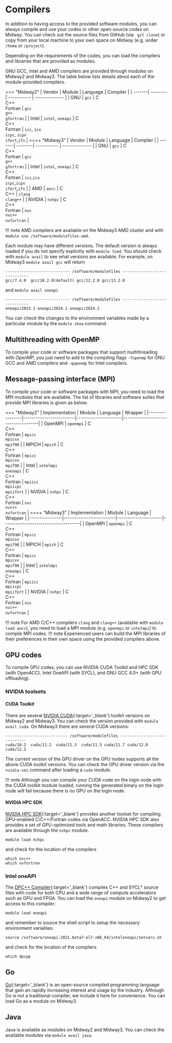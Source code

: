 # Compilers

In addition to having access to the provided software modules, you can always
compile and use your codes or other open-source codes on Midway. You can check out
the source files from GitHub (via ` git clone`) or copy from your local machine
to your own space on Midway (e.g. under `/home` or `/project`).

Depending on the requirements of the codes, you can load the compilers and libraries
that are provided as modules.

GNU GCC, Intel and AMD compilers are provided through modules on Midway2 and Midway3. The table below lists details about each of the module-provided compilers.

=== "Midway2"
      | Vendor |  Module | Language      | Compiler        |
      | -------| --------| -----------   |  -------------- |
      | GNU    | `gcc`   | C <br>C++<br>Fortran  | `gcc`<br>`g++`<br>`gfortran` |
      | Intel  | `intel`, `oneapi` | C <br>C++<br>Fortran  | `icc`, `icx`<br>`icpc`, `icpx`<br>`ifort`,`ifx` |
===+ "Midway3"
      | Vendor |  Module | Language      | Compiler        |
      | -------| --------| -----------   |  -------------- |
      | GNU    | `gcc`   | C <br>C++<br>Fortran  | `gcc`<br>`g++`<br>`gfortran` |
      | Intel  | `intel`, `oneapi` | C <br>C++<br>Fortran  | `icc`,`icx`<br>`icpc`,`icpx`<br>`ifort`,`ifx` |
      | AMD    | `aocc`  | C <br>C++         | `clang`<br>`clang++`   |
      | NVIDIA | `nvhpc` | C <br>C++<br>Fortran         | `nvc`<br>`nvc++`<br>`nvfortran` |

!!! note
    AMD compilers are available on the Midway3 AMD cluster and with `module use /software/modulefiles-amd`.

Each module may have different versions. The default version is always loaded if you do not specify explicitly with `module load`.
You should check with `module avail` to see what versions are available. For example, on Midway3 `module avail gcc` will return

```
---------------------------- /software/modulefiles -----------------------------
gcc/7.4.0  gcc/10.2.0(default) gcc/12.2.0 gcc/13.2.0
```
and `module avail oneapi`
```
---------------------------- /software/modulefiles -----------------------------
oneapi/2023.1 oneapi/2024.1 oneapi/2024.2
```
You can check the changes to the environment variables made by a particular module by the `module show` command.

## Multithreading with OpenMP

To compile your code or software packages that support multithreading with OpenMP, you just need to add to the compiling flags `-fopenmp` for GNU GCC and AMD compilers and `-qopenmp` for Intel compilers.

## Message-passing interface (MPI)

To compile your code or software packages with MPI, you need to load the MPI modules that are available.
The list of libraries and software suites that provide MPI libraries is given as below.

=== "Midway2"
      | Implementation | Module                  | Language             | Wrapper                             |
      |----------------|-------------------------|----------------------|-------------------------------------|
      | OpenMPI        | `openmpi`               | C <br>C++<br>Fortran | `mpicc`<br>`mpicxx`<br>`mpif90`     |
      | MPICH          | `mpich`                 | C <br>C++<br>Fortran | `mpicc`<br>`mpicxx`<br>`mpif90`     |
      | Intel          | `intelmpi`<br>`oneaapi` | C <br>C++<br>Fortran | `mpiicc`<br>`mpiicpc`<br>`mpiifort` |
      | NVIDIA         | `nvhpc`                 | C <br>C++<br>Fortran | `nvc`<br>`nvc++`<br>`nvfortran`     |
===+ "Midway3"
      | Implementation | Module                  | Language             | Wrapper                             |
      |----------------|-------------------------|----------------------|-------------------------------------|
      | OpenMPI        | `openmpi`               | C <br>C++<br>Fortran | `mpicc`<br>`mpicxx`<br>`mpif90`     |
      | MPICH          | `mpich`                 | C <br>C++<br>Fortran | `mpicc`<br>`mpicxx`<br>`mpif90`     |
      | Intel          | `intelmpi`<br>`oneaapi` | C <br>C++<br>Fortran | `mpiicc`<br>`mpiicpc`<br>`mpiifort` |
      | NVIDIA         | `nvhpc`                 | C <br>C++<br>Fortran | `nvc`<br>`nvc++`<br>`nvfortran`     |

!!! note
    For AMD C/C++ compilers `clang` and `clang++` (available with `module load aocc`), you need to load a MPI module (e.g. `openmpi` or `intelmpi`) to compile MPI codes.
!!! note
    Experienced users can build the MPI libraries of their preferences in their own space using the provided compilers above.

## GPU codes

To compile GPU codes, you can use NVIDIA CUDA Toolkit and HPC SDK (with OpenACC), Intel OneAPI (with SYCL), and GNU GCC 4.0+ (with GPU offloading). 

### NVIDIA toolsets

#### CUDA Toolkit

There are several [NVIDIA CUDA](https://developer.nvidia.com/cuda-toolkit){:target='_blank'} toolkit versions on Midway2 and Midway3. You can check the version provided with `module avail cuda`. On Midway3 there are several CUDA versions:

```
--------------------------- /software/modulefiles -----------------------------
cuda/10.2  cuda/11.2  cuda/11.3  cuda/11.5 cuda/11.7 cuda/12.0 cuda/12.2
```
The current version of the GPU driver on the GPU nodes supports all the above CUDA toolkit versions. You can check the GPU driver version via the `nvidia-smi` command after loading a `cuda` module.

!!! note
     Although you can compile your CUDA code on the login node with the CUDA toolkit module loaded,
     running the generated binary on the login node will fail because there is no GPU on the login node.

#### NVIDIA HPC SDK

[NVIDIA HPC SDK](https://developer.nvidia.com/hpc-sdk){:target='_blank'} provides another toolset for compiling GPU-enabled C/C++/Fortran codes via OpenACC. NVIDIA HPC SDK also provides a set of GPU-optimized tools and math libraries. These compilers are available through the `nvhpc` module.
```
module load nvhpc
```
and check for the location of the compilers
```
which nvc++
which nvfortran
```
### Intel oneAPI

The [DPC++ Compiler](https://intel.github.io/llvm-docs/GetStartedGuide.html){:target='_blank'} compiles C++ and SYCL* source files with code for both CPU and a wide range of compute accelerators such as GPU and FPGA. You can load the `oneapi` module on Midway2 to get access to this compiler:
```
module load oneapi
```
and remember to source the shell script to setup the necessary environment variables:
```
source /software/oneapi-2021.beta7-el7-x86_64/inteloneapi/setvars.sh
```
and check for the location of the compilers
```
which dpcpp
```
## Go

[Go](https://go.dev/){:target='_blank'} is an open-source compiled programming language that gain an rapidly increasing interest and usage by the industry.  Although Go is not a traditional compiler, we include it here for convenience.
You can load Go as a module on Midway3.

## Java

Java is available as modules on Midway2 and Midway3. You can check the available modules via `module avail java`.